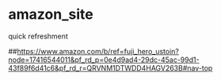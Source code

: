 # amazon_site
quick refreshment

##https://www.amazon.com/b/ref=fuji_hero_ustoin?node=17416544011&pf_rd_p=0e4d9ad4-29dc-45ac-99d1-43f89f6d41c6&pf_rd_r=QRVNM1DTWDD4HAGV263B#nav-top
